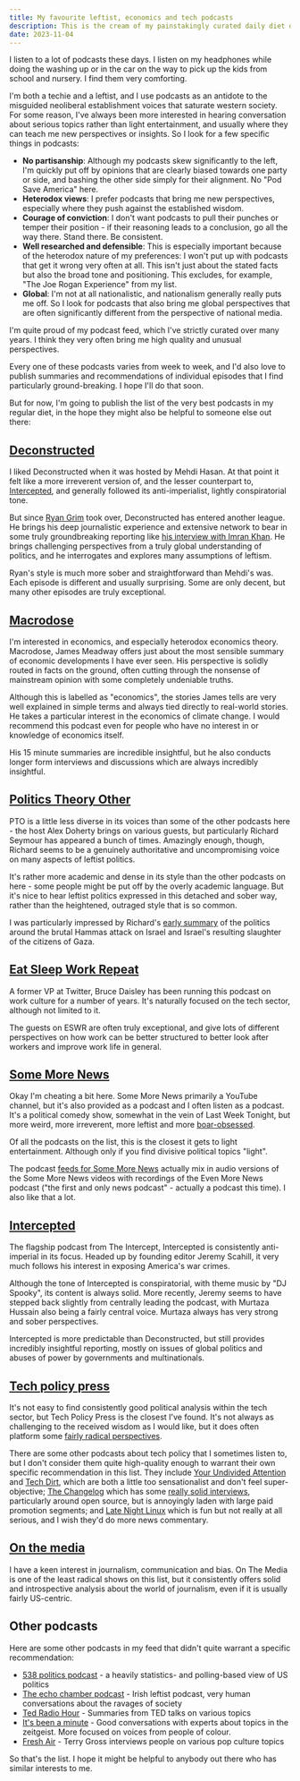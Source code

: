 ```yaml
---
title: My favourite leftist, economics and tech podcasts
description: This is the cream of my painstakingly curated daily diet of podcasts. I hope it might be helpful to others with similar interests.
date: 2023-11-04
---
```


I listen to a lot of podcasts these days. I listen on my headphones while doing the washing up or in the car on the way to pick up the kids from school and nursery. I find them very comforting.

I'm both a techie and a leftist, and I use podcasts as an antidote to the misguided neoliberal establishment voices that saturate western society. For some reason, I've always been more interested in hearing conversation about serious topics rather than light entertainment, and usually where they can teach me new perspectives or insights. So I look for a few specific things in podcasts:

- **No partisanship**: Although my podcasts skew significantly to the left, I'm quickly put off by opinions that are clearly biased towards one party or side, and bashing the other side simply for their alignment. No "Pod Save America" here.
- **Heterodox views**: I prefer podcasts that bring me new perspectives, especially where they push against the established wisdom.
- **Courage of conviction**: I don't want podcasts to pull their punches or temper their position - if their reasoning leads to a conclusion, go all the way there. Stand there. Be consistent.
- **Well researched and defensible**: This is especially important because of the heterodox nature of my preferences: I won't put up with podcasts that get it wrong very often at all. This isn't just about the stated facts but also the broad tone and positioning. This excludes, for example, "The Joe Rogan Experience" from my list.
- **Global**: I'm not at all nationalistic, and nationalism generally really puts me off. So I look for podcasts that also bring me global perspectives that are often significantly different from the perspective of national media.

I'm quite proud of my podcast feed, which I've strictly curated over many years. I think they very often bring me high quality and unusual perspectives.

Every one of these podcasts varies from week to week, and I'd also love to publish summaries and recommendations of individual episodes that I find particularly ground-breaking. I hope I'll do that soon.

But for now, I'm going to publish the list of the very best podcasts in my regular diet, in the hope they might also be helpful to someone else out there:

## [Deconstructed](https://theintercept.com/podcasts/deconstructed/)

I liked Deconstructed when it was hosted by Mehdi Hasan. At that point it felt like a more irreverent version of, and the lesser counterpart to, [Intercepted](https://theintercept.com/podcasts/intercepted/), and generally followed its anti-imperialist, lightly conspiratorial tone.

But since [Ryan Grim](https://en.wikipedia.org/wiki/Ryan_Grim) took over, Deconstructed has entered another league. He brings his deep journalistic experience and extensive network to bear in some truly groundbreaking reporting like [his interview with Imran Khan](https://shows.acast.com/deconstructed/episodes/imran-khan-us-was-manipulated-by-pakistan-military-into-back?). He brings challenging perspectives from a truly global understanding of politics, and he interrogates and explores many assumptions of leftism.

Ryan's style is much more sober and straightforward than Mehdi's was. Each episode is different and usually surprising. Some are only decent, but many other episodes are truly exceptional.
## [Macrodose](https://www.patreon.com/Macrodose)

I'm interested in economics, and especially heterodox economics theory. Macrodose, James Meadway offers just about the most sensible summary of economic developments I have ever seen. His perspective is solidly routed in facts on the ground, often cutting through the nonsense of mainstream opinion with some completely undeniable truths.

Although this is labelled as "economics", the stories James tells are very well explained in simple terms and always tied directly to real-world stories. He takes a particular interest in the economics of climate change. I would recommend this podcast even for people who have no interest in or knowledge of economics itself.

His 15 minute summaries are incredible insightful, but he also conducts longer form interviews and discussions which are always incredibly insightful.

## [Politics Theory Other](https://soundcloud.com/poltheoryother)

PTO is a little less diverse in its voices than some of the other podcasts here - the host Alex Doherty brings on various guests, but particularly Richard Seymour has appeared a bunch of times. Amazingly enough, though, Richard seems to be a genuinely authoritative and uncompromising voice on many aspects of leftist politics.

It's rather more academic and dense in its style than the other podcasts on here - some people might be put off by the overly academic language. But it's nice to hear leftist politics expressed in this detached and sober way, rather than the heightened, outraged style that is so common.

I was particularly impressed by Richard's [early summary](https://soundcloud.com/poltheoryother/israel-hamas) of the politics around the brutal Hammas attack on Israel and Israel's resulting slaughter of the citizens of Gaza.
## [Eat Sleep Work Repeat](https://eatsleepworkrepeat.com/)

A former VP at Twitter, Bruce Daisley has been running this podcast on work culture for a number of years. It's naturally focused on the tech sector, although not limited to it.

The guests on ESWR are often truly exceptional, and give lots of different perspectives on how work can be better structured to better look after workers and improve work life in general.

## [Some More News](https://www.youtube.com/@SMN)

Okay I'm cheating a bit here. Some More News primarily a YouTube channel, but it's also provided as a podcast and I often listen as a podcast. It's a political comedy show, somewhat in the vein of Last Week Tonight, but more weird, more irreverent, more leftist and more [boar-obsessed](https://www.youtube.com/watch?v=cvzjPc--wCg).

Of all the podcasts on the list, this is the closest it gets to light entertainment. Although only if you find divisive political topics "light".

The podcast [feeds for Some More News](https://podcasts.apple.com/gb/podcast/some-more-news/id1364825229) actually mix in audio versions of the Some More News videos with recordings of the Even More News podcast ("the first and only news podcast" - actually a podcast this time). I also like that a lot.
## [Intercepted](https://theintercept.com/staff/intercepted/)

The flagship podcast from The Intercept, Intercepted is consistently anti-imperial in its focus. Headed up by founding editor Jeremy Scahill, it very much follows his interest in exposing America's war crimes.

Although the tone of Intercepted is conspiratorial, with theme music by "DJ Spooky", its content is always solid. More recently, Jeremy seems to have stepped back slightly from centrally leading the podcast, with Murtaza Hussain also being a fairly central voice. Murtaza always has very strong and sober perspectives.

Intercepted is more predictable than Deconstructed, but still provides incredibly insightful reporting, mostly on issues of global politics and abuses of power by governments and multinationals.
## [Tech policy press](https://techpolicy.press/podcast/)

It's not easy to find consistently good political analysis within the tech sector, but Tech Policy Press is the closest I've found. It's not always as challenging to the received wisdom as I would like, but it does often platform some [fairly radical perspectives](https://techpolicy.press/the-luddites-and-lessons-for-the-next-rebellion/).

There are some other podcasts about tech policy that I sometimes listen to, but I don't consider them quite high-quality enough to warrant their own specific recommendation in this list. They include [Your Undivided Attention](https://www.humanetech.com/podcast) and [Tech Dirt](https://www.techdirt.com/edition/podcast/), which are both a little too sensationalist and don't feel super-objective; [The Changelog](https://changelog.com/podcast) which has some [really solid interviews](https://changelog.com/podcast/556), particularly around open source, but is annoyingly laden with large paid promotion segments; and [Late Night Linux](https://latenightlinux.com/) which is fun but not really at all serious, and I wish they'd do more news commentary. 
## [On the media](https://www.wnycstudios.org/podcasts/otm)

I have a keen interest in journalism, communication and bias. On The Media is one of the least radical shows on this list, but it consistently offers solid and introspective analysis about the world of journalism, even if it is usually fairly US-centric.

## Other podcasts

Here are some other podcasts in my feed that didn't quite warrant a specific recommendation:

- [538 politics podcast](https://fivethirtyeight.com/podcasts/) - a heavily statistics- and polling-based view of US politics
- [The echo chamber podcast](https://tortoiseshack.ie/echo-chamber-ireland-podcasts/) - Irish leftist podcast, very human conversations about the ravages of society
- [Ted Radio Hour](https://www.npr.org/programs/ted-radio-hour/) - Summaries from TED talks on various topics
- [It's been a minute](https://www.npr.org/podcasts/510317/its-been-a-minute) - Good conversations with experts about topics in the zeitgeist. More focused on voices from people of colour.
- [Fresh Air](https://www.npr.org/programs/fresh-air/) - Terry Gross interviews people on various pop culture topics

So that's the list. I hope it might be helpful to anybody out there who has similar interests to me.